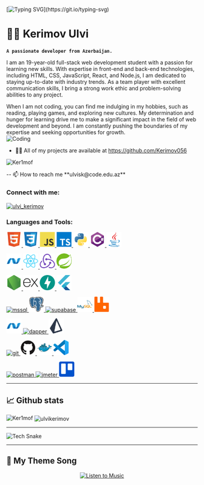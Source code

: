 [![Typing SVG](https://readme-typing-svg.herokuapp.com?size=18&color=2BF723&lines=Hello,+my+name+is+Ulvi.;I'm+software+developer.)](https://git.io/typing-svg)
# 🏄‍♂️ Kerimov Ulvi

**`A passionate developer from Azerbaijan.`**

I am an 19-year-old full-stack web development student with a passion for learning new skills. With expertise in front-end and back-end technologies, including HTML, CSS, JavaScript, React, and Node.js, I am dedicated to staying up-to-date with industry trends. As a team player with excellent communication skills, I bring a strong work ethic and problem-solving abilities to any project.

When I am not coding, you can find me indulging in my hobbies, such as reading, playing games, and exploring new cultures. My determination and hunger for learning drive me to make a significant impact in the field of web development and beyond. I am constantly pushing the boundaries of my expertise and seeking opportunities for growth.
<br>
<img  aling="right" alt="Coding" width="400" height="200" src="https://i.pinimg.com/originals/8b/35/fe/8b35fef55fba1a201c9c7a11d3ec3d64.gif">
- 👨‍💻 All of my projects are available at https://github.com/Kerimov056
<p align="left"> <img src="https://komarev.com/ghpvc/?username=KerimovUlvi&label=Profile%20views&color=0e75b6&style=flat" alt="Ker1mof" /> </p>
--
📫 How to reach me **ulvisk@code.edu.az**
<h3 align="left">Connect with me:</h3>
<p align="left">
<a href="https://www.instagram.com/ker1mof.ulvi/" target="blank"><img align="center" src="https://raw.githubusercontent.com/rahuldkjain/github-profile-readme-generator/master/src/images/icons/Social/instagram.svg" alt="ulvi_kerimov" height="30" width="40" /></a>

<h3 align="left">Languages and Tools:</h3>
<p align="left"> 
  <!-- Core Languages -->
  <a href="https://www.w3.org/html/" target="_blank"> <img src="https://raw.githubusercontent.com/devicons/devicon/master/icons/html5/html5-original.svg" alt="html" width="40" height="40"/> </a>
  <a href="https://www.w3schools.com/css/" target="_blank"> <img src="https://raw.githubusercontent.com/devicons/devicon/master/icons/css3/css3-original.svg" alt="css" width="40" height="40"/> </a>
  <a href="https://developer.mozilla.org/en-US/docs/Web/JavaScript" target="_blank"> <img src="https://raw.githubusercontent.com/devicons/devicon/master/icons/javascript/javascript-original.svg" alt="js" width="40" height="40"/> </a>
  <a href="https://www.typescriptlang.org/" target="_blank"> <img src="https://raw.githubusercontent.com/devicons/devicon/master/icons/typescript/typescript-original.svg" alt="ts" width="40" height="40"/> </a>
  <a href="https://www.python.org" target="_blank"> <img src="https://raw.githubusercontent.com/devicons/devicon/master/icons/python/python-original.svg" alt="python" width="40" height="40"/> </a>
  <a href="https://learn.microsoft.com/en-us/dotnet/csharp/" target="_blank"> <img src="https://raw.githubusercontent.com/devicons/devicon/master/icons/csharp/csharp-original.svg" alt="csharp" width="40" height="40"/> </a>
  <a href="https://www.java.com/" target="_blank"> 
    <img src="https://raw.githubusercontent.com/devicons/devicon/master/icons/java/java-original.svg" alt="java" width="40" height="40"/> 
  </a>

  <!-- Frameworks & Libraries -->
  <a href="https://dotnet.microsoft.com/" target="_blank"> <img src="https://raw.githubusercontent.com/devicons/devicon/master/icons/dot-net/dot-net-original.svg" alt=".net" width="40" height="40"/> </a>
  <a href="https://reactjs.org/" target="_blank"> <img src="https://raw.githubusercontent.com/devicons/devicon/master/icons/react/react-original.svg" alt="react" width="40" height="40"/> </a>
  <a href="https://redux.js.org/" target="_blank"> <img src="https://raw.githubusercontent.com/devicons/devicon/master/icons/redux/redux-original.svg" alt="redux" width="40" height="40"/> </a>
  <a href="https://spring.io/projects/spring-boot" target="_blank"> <img src="https://raw.githubusercontent.com/devicons/devicon/master/icons/spring/spring-original.svg" alt="springboot" width="40" height="40"/> </a>

  <a href="https://nodejs.org/" target="_blank"> <img src="https://raw.githubusercontent.com/devicons/devicon/master/icons/nodejs/nodejs-original.svg" alt="node" width="40" height="40"/> </a>
  <a href="https://expressjs.com/" target="_blank"> <img src="https://raw.githubusercontent.com/devicons/devicon/master/icons/express/express-original.svg" alt="express" width="40" height="40"/> </a>
  <a href="https://fastapi.tiangolo.com/" target="_blank"> <img src="https://raw.githubusercontent.com/devicons/devicon/master/icons/fastapi/fastapi-original.svg" alt="fastapi" width="40" height="40"/> </a>
  <a href="https://flutter.dev/" target="_blank"> <img src="https://raw.githubusercontent.com/devicons/devicon/master/icons/flutter/flutter-original.svg" alt="flutter" width="40" height="40"/> </a>
  
<!-- Databases -->
<a href="https://www.microsoft.com/en-us/sql-server" target="_blank"> 
  <img src="https://www.svgrepo.com/show/303229/microsoft-sql-server-logo.svg" alt="mssql" width="40" height="40"/> 
</a>
<a href="https://www.postgresql.org/" target="_blank"> 
  <img src="https://raw.githubusercontent.com/devicons/devicon/master/icons/postgresql/postgresql-original.svg" alt="postgresql" width="40" height="40"/> 
</a>
<a href="https://supabase.com/" target="_blank"> 
  <img src="https://raw.githubusercontent.com/simple-icons/simple-icons/develop/icons/supabase.svg" alt="supabase" width="40" height="40"/> 
</a>
<a href="https://www.mysql.com/" target="_blank"> 
  <img src="https://raw.githubusercontent.com/devicons/devicon/master/icons/mysql/mysql-original-wordmark.svg" alt="mysql" width="40" height="40"/> 
</a>
<a href="https://www.rabbitmq.com/" target="_blank"> 
  <img src="https://raw.githubusercontent.com/devicons/devicon/master/icons/rabbitmq/rabbitmq-original.svg" alt="rabbitmq" width="40" height="40"/> 
</a>

<a href="https://learn.microsoft.com/en-us/ef/core/" target="_blank"> <img src="https://raw.githubusercontent.com/devicons/devicon/master/icons/dot-net/dot-net-original.svg" alt="efcore" width="40" height="40"/> </a>
<a href="https://dapperlib.github.io/" target="_blank"> <img src="https://avatars.githubusercontent.com/u/6154722?s=200&v=4" alt="dapper" width="40" height="40"/> </a>
<a href="https://www.prisma.io/" target="_blank"> <img src="https://raw.githubusercontent.com/devicons/devicon/master/icons/prisma/prisma-original.svg" alt="prisma" width="40" height="40"/> </a>

<!-- DevOps & Tools -->
<a href="https://git-scm.com/" target="_blank"> <img src="https://www.vectorlogo.zone/logos/git-scm/git-scm-icon.svg" alt="git" width="40" height="40"/> </a>
<a href="https://github.com/" target="_blank"> <img src="https://raw.githubusercontent.com/devicons/devicon/master/icons/github/github-original.svg" alt="github" width="40" height="40"/> </a>
<a href="https://www.docker.com/" target="_blank"> <img src="https://raw.githubusercontent.com/devicons/devicon/master/icons/docker/docker-original.svg" alt="docker" width="40" height="40"/> </a>
<a href="https://code.visualstudio.com/" target="_blank"> <img src="https://raw.githubusercontent.com/devicons/devicon/master/icons/vscode/vscode-original.svg" alt="vscode" width="40" height="40"/> </a>

<a href="https://www.postman.com/" target="_blank"> <img src="https://www.vectorlogo.zone/logos/getpostman/getpostman-icon.svg" alt="postman" width="40" height="40"/> </a>
<a href="https://jmeter.apache.org/" target="_blank"> <img src="https://jmeter.apache.org/images/jmeter_square.png" alt="jmeter" width="40" height="40"/> </a>
<a href="https://trello.com/" target="_blank"> <img src="https://raw.githubusercontent.com/devicons/devicon/master/icons/trello/trello-plain.svg" alt="trello" width="40" height="40"/> </a>
</p>

---
:chart_with_upwards_trend: Github stats 
---
<p><img align="left" src="https://github-readme-stats.vercel.app/api/top-langs?username=ulvikerimov&show_icons=true&theme=tokyonight&title_color=a63ea8&text_color=e1ade0&locale=en&layout=compact" alt="Ker1mof" /></p>

<p>&nbsp;<img align="center" src="https://github-readme-stats.vercel.app/api?username=ulvikerimov&show_icons=true&theme=tokyonight&title_color=f1a2fb&text_color=ad66c7&locale=en" alt="ulvikerimov" /></p>

---

<!-- Buradakı ilan oyun gifini maraqlı tech snake ilə əvəz etdik -->
![Tech Snake](https://media.giphy.com/media/l0MYt5jPR6QX5pnqM/giphy.gif)

---
## 🎵 My Theme Song

<p align="center">
  <a href="https://open.spotify.com/track/YOUR_TRACK_ID" target="_blank">
    <img src="https://img.shields.io/badge/Listen%20to%20My%20Music-1DB954?style=for-the-badge&logo=spotify&logoColor=white" alt="Listen to Music" />
  </a>
</p>

